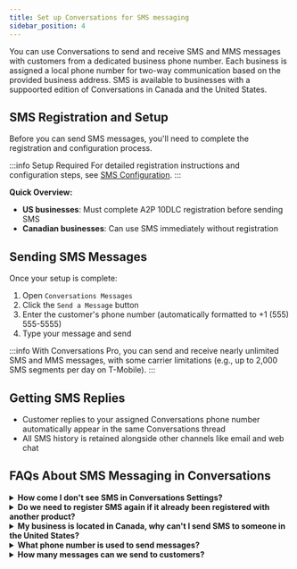 ```yaml
---
title: Set up Conversations for SMS messaging 
sidebar_position: 4
---
```


You can use Conversations to send and receive SMS and MMS messages with customers from a dedicated business phone number. Each business is assigned a local phone number for two-way communication based on the provided business address. SMS is available to businesses with a suppoorted edition of Conversations in Canada and the United States.

## SMS Registration and Setup

Before you can send SMS messages, you'll need to complete the registration and configuration process.

:::info Setup Required
For detailed registration instructions and configuration steps, see [SMS Configuration](../administration/sms_configuration.md).
:::

**Quick Overview:**
- **US businesses**: Must complete A2P 10DLC registration before sending SMS
- **Canadian businesses**: Can use SMS immediately without registration

## Sending SMS Messages

Once your setup is complete:

1. Open `Conversations Messages`
2. Click the `Send a Message` button
3. Enter the customer's phone number (automatically formatted to +1 (555) 555-5555)
4. Type your message and send

:::info
With Conversations Pro, you can send and receive nearly unlimited SMS and MMS messages, with some carrier limitations (e.g., up to 2,000 SMS segments per day on T-Mobile).
:::

## Getting SMS Replies

- Customer replies to your assigned Conversations phone number automatically appear in the same Conversations thread 
- All SMS history is retained alongside other channels like email and web chat

## FAQs About SMS Messaging in Conversations

<details>
<summary><strong>How come I don't see SMS in Conversations Settings?</strong></summary>

SMS is only available to businesses located in the United States or Canada. Make sure your account address is physically located in one of those two countries; otherwise, SMS will not be available.
</details>

<details>
<summary><strong>Do we need to register SMS again if it already been registered with another product?</strong></summary>

No! You can use SMS messaging immediately without any configuration or registration requirements.
</details>

<details>
<summary><strong>My business is located in Canada, why can't I send SMS to someone in the United States?</strong></summary>

Currently, Canadian businesses can only send SMS messages to Canadian numbers. Messages to US-based numbers are rejected by US telecom carriers because they weren't sent from an A2P-registered business.
</details>

<details>
<summary><strong>What phone number is used to send messages?</strong></summary>

Your business is assigned an available SMS number based on your address, using the nearest available area code. You can share this number with customers to receive text and MMS messages. Calls cannot be received at this number at this time.
</details>

<details>
<summary><strong>How many messages can we send to customers?</strong></summary>

With Conversations Pro, accounts can send and receive nearly unlimited one-by-one SMS messages to customers, while noting that each carrier has some limitations on messages sent and received per day.
</details>
